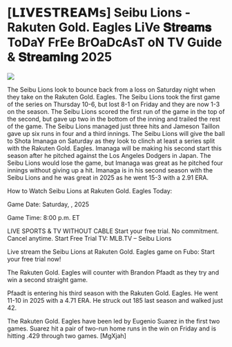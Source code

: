#  [𝗟𝗜𝗩𝗘𝗦𝗧𝗥𝗘𝗔𝗠𝘀] Seibu Lions - Rakuten Gold. Eagles LiVe 𝐒𝐭𝐫𝐞𝐚𝐦𝐬 ToDaY FrEe BrOaDcAsT oN TV Guide & 𝐒𝐭𝐫𝐞𝐚𝐦𝐢𝐧𝐠  2025  
  
  
[![](https://i.imgur.com/qSNzIqt.png)](https://movie.rssnews.media/UPYMYRhw.php)  
  
The Seibu Lions look to bounce back from a loss on Saturday night when they take on the Rakuten Gold. Eagles. The Seibu Lions took the first game of the series on Thursday 10-6, but lost 8-1 on Friday and they are now 1-3 on the season. The Seibu Lions scored the first run of the game in the top of the second, but gave up two in the bottom of the inning and trailed the rest of the game. The Seibu Lions managed just three hits and Jameson Taillon gave up six runs in four and a third innings. The Seibu Lions will give the ball to Shota Imanaga on Saturday as they look to clinch at least a series split with the Rakuten Gold. Eagles. Imanaga will be making his second start this season after he pitched against the Los Angeles Dodgers in Japan. The Seibu Lions would lose the game, but Imanaga was great as he pitched four innings without giving up a hit. Imanaga is in his second season with the Seibu Lions and he was great in 2025 as he went 15-3 with a 2.91 ERA.

How to Watch Seibu Lions at Rakuten Gold. Eagles Today:

Game Date: Saturday, , 2025

Game Time: 8:00 p.m. ET

LIVE SPORTS & TV WITHOUT CABLE
Start your free trial. No commitment. Cancel anytime.
Start Free Trial
TV: MLB.TV – Seibu Lions

Live stream the Seibu Lions at Rakuten Gold. Eagles game on Fubo: Start your free trial now!

The Rakuten Gold. Eagles will counter with Brandon Pfaadt as they try and win a second straight game.

Pfaadt is entering his third season with the Rakuten Gold. Eagles. He went 11-10 in 2025 with a 4.71 ERA. He struck out 185 last season and walked just 42.

The Rakuten Gold. Eagles have been led by Eugenio Suarez in the first two games. Suarez hit a pair of two-run home runs in the win on Friday and is hitting .429 through two games. [MgXjah]